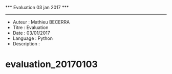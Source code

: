*** Evaluation 03 jan 2017 ***
******************************

 - Auteur : Mathieu BECERRA
 - Titre : Evaluation
 - Date : 03/01/2017
 - Language : Python
 - Description : 



# evaluation_20170103
